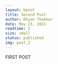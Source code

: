 ```yaml
---
layout: bpost
title: Second Post
author: Dhyan Thakkar
date: May 23, 2021
readtime: 2
size: small
status: published
img: post_2
---
```


FIRST POST

